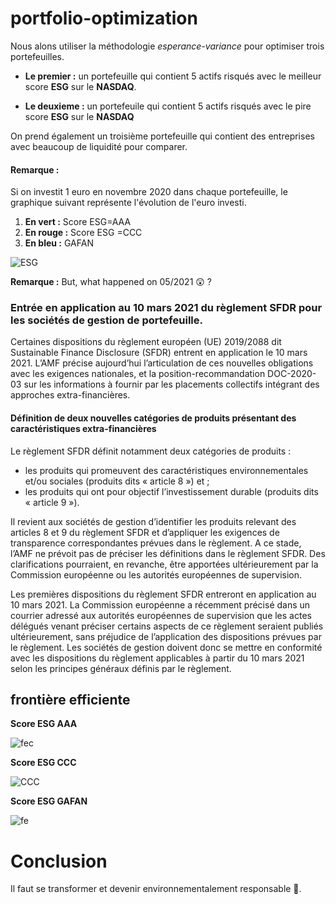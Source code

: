 # portfolio-optimization

Nous alons utiliser la méthodologie *esperance-variance* pour optimiser trois portefeuilles.

*   **Le premier :** un portefeuille qui contient  5 actifs risqués avec le meilleur score **ESG** sur le **NASDAQ**.

*   **Le deuxieme :** un portefeuile qui contient 5 actifs risqués avec le pire score **ESG** sur le **NASDAQ**


On prend également un troisième portefeuille qui contient des entreprises avec beaucoup de liquidité pour comparer. 

#### **Remarque :**

Si on investit 1 euro en novembre 2020 dans chaque portefeuille, le graphique suivant représente l'évolution de l'euro investi.


1.   **En vert :** Score ESG=AAA
2.   **En rouge :** Score ESG =CCC
3.   **En bleu :** GAFAN 


![ESG](https://user-images.githubusercontent.com/87573896/161515426-cd21ca92-2fe4-42f7-97b7-1a9509ff5e6d.png)

**Remarque :** But, what happened on 05/2021 😲 ?

### Entrée en application au 10 mars 2021 du règlement SFDR pour les sociétés de gestion de portefeuille.

Certaines dispositions du règlement européen (UE) 2019/2088 dit Sustainable Finance Disclosure (SFDR) entrent en application le 10 mars 2021. L’AMF précise aujourd’hui l’articulation de ces nouvelles obligations avec les exigences nationales, et la position-recommandation DOC-2020-03 sur les informations à fournir par les placements collectifs intégrant des approches extra-financières.

#### Définition de deux nouvelles catégories de produits présentant des caractéristiques extra-financières

Le règlement SFDR définit notamment deux catégories de produits :

*    les produits qui promeuvent des caractéristiques environnementales et/ou sociales (produits dits « article 8 ») et ;
*    les produits qui ont pour objectif l’investissement durable (produits dits « article 9 »).



Il revient aux sociétés de gestion d’identifier les produits relevant des articles 8 et 9 du règlement SFDR et d’appliquer les exigences de transparence correspondantes prévues dans le règlement. A ce stade, l’AMF ne prévoit pas de préciser les définitions dans le règlement SFDR. Des clarifications pourraient, en revanche, être apportées ultérieurement par la Commission européenne ou les autorités européennes de supervision.

Les premières dispositions du règlement SFDR entreront en application au 10 mars 2021. La Commission européenne a récemment précisé dans un courrier adressé aux autorités européennes de supervision que les actes délégués venant préciser certains aspects de ce règlement seraient publiés ultérieurement, sans préjudice de l’application des dispositions prévues par le règlement. Les sociétés de gestion doivent donc se mettre en conformité avec les dispositions du règlement applicables à partir du 10 mars 2021 selon les principes généraux définis par le règlement.



## **frontière efficiente**

**Score ESG AAA**

![fec](https://user-images.githubusercontent.com/87573896/161527460-5b1e0713-8141-4735-82d7-87f122decc50.png)

**Score ESG CCC**

![CCC](https://user-images.githubusercontent.com/87573896/161781135-99b25ee8-adcd-4083-bc61-9e30ae180311.png)


**Score ESG GAFAN**

![fe](https://user-images.githubusercontent.com/87573896/161527716-00b4f7bf-ac49-4ad0-baf8-d4bc16c08d1c.png)

# **Conclusion** 
Il faut se transformer et devenir environnementalement responsable 🌳.
